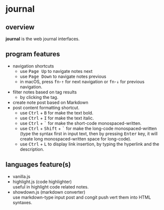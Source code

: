 # journal

## overview
**journal** is the web journal interfaces.

## program features
- navigation shortcuts<br />
  - use <kbd>Page Up</kbd> to navigate notes next
  - use <kbd>Page Down</kbd> to navigate notes previous
  - in macOS, press <kbd>fn</kbd>-<kbd>&#8593;</kbd> for next navigation or <kbd>fn</kbd>-<kbd>&#8595;</kbd> for previous navigation.
- filter notes based on tag results
  - by clicking the tag.
- create note post based on Markdown
- post content formatting shortcut.
  - use <kbd>Ctrl</kbd> + <kbd>B</kbd> for make the text bold.
  - use <kbd>Ctrl</kbd> + <kbd>I</kbd> for make the text italic.
  - use <kbd>Ctrl</kbd> + <kbd>\`</kbd> for make the short-code monospaced-written.
  - use <kbd>Ctrl</kbd> + <kbd>Shift</kbd> + <kbd>\`</kbd> for make the long-code monospaced-written (type the syntax first in input text, then by pressing <kbd>Enter</kbd> key, it will create long monospaced-written space for long-code).
  - use <kbd>Ctrl</kbd> + <kbd>L</kbd> to display link insertion, by typing the hyperlink and the description.

## languages feature(s)
- vanilla.js
- highlight.js (code highlighter)<br />
  useful in highlight code related notes.
- showdown.js (markdown converter)<br />
  use markdown-type input post and congit push vert them into HTML syntaxes.